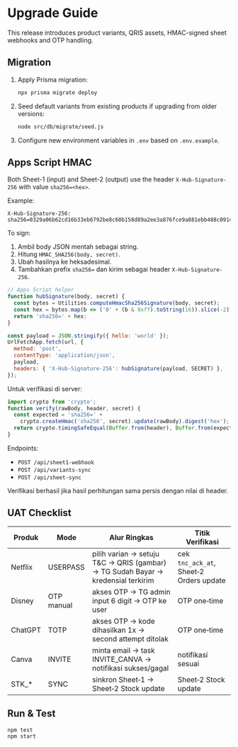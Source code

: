 # Upgrade Guide

This release introduces product variants, QRIS assets, HMAC-signed sheet webhooks and OTP handling.

## Migration

1. Apply Prisma migration:
   ```bash
   npx prisma migrate deploy
   ```
2. Seed default variants from existing products if upgrading from older versions:
   ```bash
   node src/db/migrate/seed.js
   ```
3. Configure new environment variables in `.env` based on `.env.example`.

## Apps Script HMAC

Both Sheet-1 (input) and Sheet-2 (output) use the header `X-Hub-Signature-256` with value `sha256=<hex>`.

Example:

```
X-Hub-Signature-256: sha256=0329a06b62cd16b33eb6792be8c60b158d89a2ee3a876fce9a881ebb488c0914
```

To sign:

1. Ambil body JSON mentah sebagai string.
2. Hitung `HMAC_SHA256(body, secret)`.
3. Ubah hasilnya ke heksadesimal.
4. Tambahkan prefix `sha256=` dan kirim sebagai header `X-Hub-Signature-256`.

```javascript
// Apps Script helper
function hubSignature(body, secret) {
  const bytes = Utilities.computeHmacSha256Signature(body, secret);
  const hex = bytes.map(b => ('0' + (b & 0xff).toString(16)).slice(-2)).join('');
  return 'sha256=' + hex;
}

const payload = JSON.stringify({ hello: 'world' });
UrlFetchApp.fetch(url, {
  method: 'post',
  contentType: 'application/json',
  payload,
  headers: { 'X-Hub-Signature-256': hubSignature(payload, SECRET) },
});
```

Untuk verifikasi di server:

```javascript
import crypto from 'crypto';
function verify(rawBody, header, secret) {
  const expected = 'sha256=' +
    crypto.createHmac('sha256', secret).update(rawBody).digest('hex');
  return crypto.timingSafeEqual(Buffer.from(header), Buffer.from(expected));
}
```

Endpoints:

- `POST /api/sheet1-webhook`
- `POST /api/variants-sync`
- `POST /api/sheet-sync`

Verifikasi berhasil jika hasil perhitungan sama persis dengan nilai di header.

## UAT Checklist

| Produk | Mode | Alur Ringkas | Titik Verifikasi |
|--------|------|--------------|------------------|
| Netflix | USERPASS | pilih varian → setuju T&C → QRIS (gambar) → TG Sudah Bayar → kredensial terkirim | cek `tnc_ack_at`, Sheet‑2 Orders update |
| Disney | OTP manual | akses OTP → TG admin input 6 digit → OTP ke user | OTP one‑time |
| ChatGPT | TOTP | akses OTP → kode dihasilkan 1x → second attempt ditolak | OTP one‑time |
| Canva | INVITE | minta email → task INVITE_CANVA → notifikasi sukses/gagal | notifikasi sesuai |
| STK_* | SYNC | sinkron Sheet‑1 → Sheet‑2 Stock update | Sheet‑2 Stock update |

## Run & Test

```bash
npm test
npm start
```

